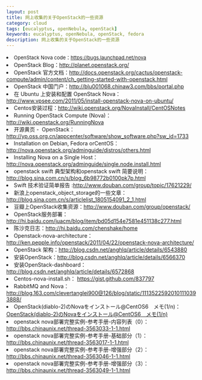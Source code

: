 ```yaml
---
layout: post
title: 网上收集的关于OpenStack的一些资源
category: cloud
tags: [eucalyptus, openNebula, openStack]
keywords: eucalyptus, openNebula, openStack, fedora
description: 网上收集的关于OpenStack的一些资源
---
```


<li>
<span class="Apple-style-span" style="font-size: 13px; font-weight: normal;">OpenStack Nova code：<a href="https://bugs.launchpad.net/nova" target="_blank">https://bugs.launchpad.net/nova</a></span>
</li>
<li>
OpenStack Blog：<a href="http://planet.openstack.org/" target="_blank">http://planet.openstack.org/</a>
</li>
<li>OpenStack 官方文档：<a href="http://docs.openstack.org/cactus/openstack-compute/admin/content/ch_getting-started-with-openstack.html" target="_blank">http://docs.openstack.org/cactus/openstack-compute/admin/content/ch_getting-started-with-openstack.html</a>
</li>
<li>OpenStack 中国门户：<a href="http://blu001068.chinaw3.com/bbs/portal.php" target="_blank">http://blu001068.chinaw3.com/bbs/portal.php</a>
</li>
<li>在 Ubuntu 上安装和配置 OpenStack Nova：<a href="http://www.vpsee.com/2011/05/install-openstack-nova-on-ubuntu/" target="_blank">http://www.vpsee.com/2011/05/install-openstack-nova-on-ubuntu/</a>
</li>
<li>Centos安装过程：<a href="http://wiki.openstack.org/NovaInstall/CentOSNotes" target="_blank">http://wiki.openstack.org/NovaInstall/CentOSNotes</a>
</li>
<li>Running OpenStack Compute (Nova)：<a href="http://wiki.openstack.org/RunningNova" target="_blank">http://wiki.openstack.org/RunningNova</a>
</li>
<li>开源黄页 -  OpenStack：<a href="http://yp.oss.org.cn/appcenter/software/show_software.php?sw_id=1733" target="_blank">http://yp.oss.org.cn/appcenter/software/show_software.php?sw_id=1733</a>
</li>
<li>Installation on Debian, Fedora orCentOS：<a href="http://nova.openstack.org/adminguide/distros/others.html" target="_blank">http://nova.openstack.org/adminguide/distros/others.html</a>
</li>
<li>Installing Nova on a Single Host：<a href="http://nova.openstack.org/adminguide/single.node.install.html" target="_blank">http://nova.openstack.org/adminguide/single.node.install.html</a>
</li>
<li>openstack swift 典型架构和openstack swift 简要说明：<a href="http://blog.sina.com.cn/s/blog_6b98772b0100pk7p.html" target="_blank">http://blog.sina.com.cn/s/blog_6b98772b0100pk7p.html</a>
</li>
<li>Swift 技术验证简单报告 :<a href="http://www.douban.com/group/topic/17621229/" target="_blank">http://www.douban.com/group/topic/17621229/</a>
</li>
<li>新浪上openstack_object_storage的一些文章：<a href="http://blog.sina.com.cn/s/blog_6b98772b0100pk7p.html" target="_blank">http://blog.sina.com.cn/s/articlelist_1805154091_2_1.html</a>
</li>
<li>豆瓣上OpenStack收集资源：<a href="http://www.douban.com/group/openstack/" target="_blank">http://www.douban.com/group/openstack/</a>
</li>
<li>OpenStack服务部署： <a href="http://hi.baidu.com/juacm/blog/item/bd05d154e7581e451138c277.html" target="_blank">http://hi.baidu.com/juacm/blog/item/bd05d154e7581e451138c277.html</a>
</li>
<li>陈沙克日志：<a href="http://hi.baidu.com/chenshake/home" target="_blank">http://hi.baidu.com/chenshake/home</a>
</li>
<li>Openstack-nova-architecture：<a href="http://ken.pepple.info/openstack/2011/04/22/openstack-nova-architecture/" target="_blank">http://ken.pepple.info/openstack/2011/04/22/openstack-nova-architecture/</a>
</li>
<li>OpenStack 架构：<a href="http://blog.csdn.net/anghlq/article/details/6543880" target="_blank">http://blog.csdn.net/anghlq/article/details/6543880</a>
</li>
<li>
安装OpenStack：<a href="http://blog.csdn.net/anghlq/article/details/6566370" target="_blank">http://blog.csdn.net/anghlq/article/details/6566370</a>
</li>
<li>
安装OpenStack-dashboard：<a href="http://blog.csdn.net/anghlq/article/details/6572868" target="_blank">http://blog.csdn.net/anghlq/article/details/6572868</a>
</li>
<li>
Centos-nova-install.sh： <a href="https://gist.github.com/837797" target="_blank">https://gist.github.com/837797</a>
</li>
<li>
RabbitMQ and Nova：<a href="http://blog.163.com/clevertanglei900@126/blog/static/11135225920101110393888/" target="_blank">http://blog.163.com/clevertanglei900@126/blog/static/11135225920101110393888/</a>
</li>
<li>OpenStack(diablo-2)のNovaをインストール@CentOS6　メモ(1/n)：<a href="http://blog.livedoor.jp/techpub/archives/3797358.html" target="_blank">OpenStack(diablo-2)のNovaをインストール@CentOS6　メモ(1/n)</a>
</li>
<li>openstack nova部署完整实例-参考手册-内容列表（0）：<a href="http://bbs.chinaunix.net/thread-3563033-1-1.html" target="_blank">http://bbs.chinaunix.net/thread-3563033-1-1.html</a>
</li>
<li>openstack nova部署完整实例-参考手册-基础部分（1）：<a href="http://bbs.chinaunix.net/thread-3563017-1-1.html" target="_blank">http://bbs.chinaunix.net/thread-3563017-1-1.html</a>
</li>
<li>openstack nova部署完整实例-参考手册-增强部分（2）：<a href="http://bbs.chinaunix.net/thread-3563046-1-1.html" target="_blank">http://bbs.chinaunix.net/thread-3563046-1-1.html</a>
</li>
<li>openstack nova部署完整实例-参考手册-增强部分（3）：<a href="http://bbs.chinaunix.net/thread-3563049-1-1.html" target="_blank">http://bbs.chinaunix.net/thread-3563049-1-1.html</a>
</li>
